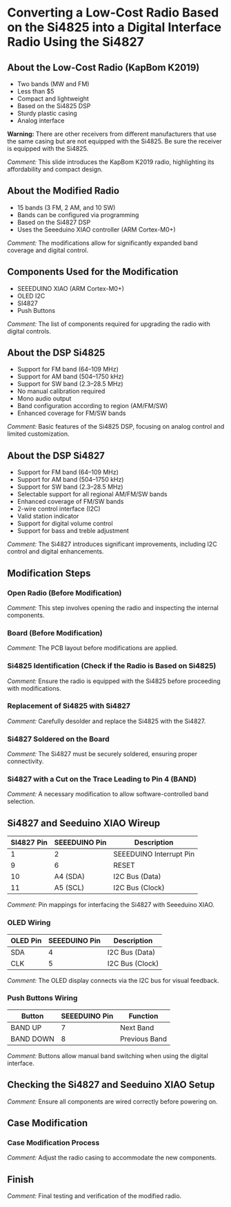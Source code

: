 # Converting a Low-Cost Radio Based on the Si4825 into a Digital Interface Radio Using the Si4827

## About the Low-Cost Radio (KapBom K2019)
- Two bands (MW and FM)
- Less than $5
- Compact and lightweight
- Based on the Si4825 DSP
- Sturdy plastic casing
- Analog interface

**Warning:** There are other receivers from different manufacturers that use the same casing but are not equipped with the Si4825. Be sure the receiver is equipped with the Si4825.

*Comment:* This slide introduces the KapBom K2019 radio, highlighting its affordability and compact design. 

## About the Modified Radio
- 15 bands (3 FM, 2 AM, and 10 SW)
- Bands can be configured via programming
- Based on the Si4827 DSP
- Uses the Seeeduino XIAO controller (ARM Cortex-M0+)

*Comment:* The modifications allow for significantly expanded band coverage and digital control. 

## Components Used for the Modification
- SEEEDUINO XIAO (ARM Cortex-M0+)
- OLED I2C
- SI4827
- Push Buttons

*Comment:* The list of components required for upgrading the radio with digital controls. 

## About the DSP Si4825
- Support for FM band (64–109 MHz)
- Support for AM band (504–1750 kHz)
- Support for SW band (2.3–28.5 MHz)
- No manual calibration required
- Mono audio output
- Band configuration according to region (AM/FM/SW)
- Enhanced coverage for FM/SW bands

*Comment:* Basic features of the Si4825 DSP, focusing on analog control and limited customization. 

## About the DSP Si4827
- Support for FM band (64–109 MHz)
- Support for AM band (504–1750 kHz)
- Support for SW band (2.3–28.5 MHz)
- Selectable support for all regional AM/FM/SW bands
- Enhanced coverage of FM/SW bands
- 2-wire control interface (I2C)
- Valid station indicator
- Support for digital volume control
- Support for bass and treble adjustment

*Comment:* The Si4827 introduces significant improvements, including I2C control and digital enhancements. 

## Modification Steps
### Open Radio (Before Modification)
*Comment:* This step involves opening the radio and inspecting the internal components. 

### Board (Before Modification)
*Comment:* The PCB layout before modifications are applied. 

### Si4825 Identification (Check if the Radio is Based on Si4825)
*Comment:* Ensure the radio is equipped with the Si4825 before proceeding with modifications. 

### Replacement of Si4825 with Si4827
*Comment:* Carefully desolder and replace the Si4825 with the Si4827. 

### Si4827 Soldered on the Board
*Comment:* The Si4827 must be securely soldered, ensuring proper connectivity. 

### Si4827 with a Cut on the Trace Leading to Pin 4 (BAND)
*Comment:* A necessary modification to allow software-controlled band selection. 

## Si4827 and Seeduino XIAO Wireup
| SI4827 Pin | SEEEDUINO Pin | Description                  |
|------------|--------------|------------------------------|
| 1          | 2            | SEEEDUINO Interrupt Pin      |
| 9          | 6            | RESET                        |
| 10         | A4 (SDA)     | I2C Bus (Data)               |
| 11         | A5 (SCL)     | I2C Bus (Clock)              |

*Comment:* Pin mappings for interfacing the Si4827 with Seeeduino XIAO. 

### OLED Wiring
| OLED Pin  | SEEEDUINO Pin | Description     |
|-----------|--------------|-----------------|
| SDA       | 4            | I2C Bus (Data)  |
| CLK       | 5            | I2C Bus (Clock) |

*Comment:* The OLED display connects via the I2C bus for visual feedback. 

### Push Buttons Wiring
| Button    | SEEEDUINO Pin | Function       |
|-----------|--------------|---------------|
| BAND UP   | 7            | Next Band     |
| BAND DOWN | 8            | Previous Band |

*Comment:* Buttons allow manual band switching when using the digital interface. 

## Checking the Si4827 and Seeduino XIAO Setup
*Comment:* Ensure all components are wired correctly before powering on. 

## Case Modification
### Case Modification Process
*Comment:* Adjust the radio casing to accommodate the new components. 

## Finish
*Comment:* Final testing and verification of the modified radio.
